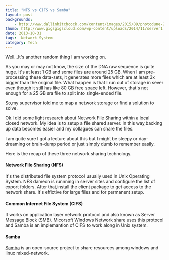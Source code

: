 ```yaml
---
title: "NFS vs CIFS vs Samba"
layout: post
backgrounds:
    - http://www.dallinhitchcock.com/content/images/2015/09/photodune-2392898-server-m.jpg
thumb: http://www.gigsgigscloud.com/wp-content/uploads/2014/11/server1.png
date: 2013-10-31
tags:  Network System
category: Tech
---
```

Well...It's another random thing I am working on. 

As you may or may not know, the size of the DNA raw sequence is quite huge. It's at least 1 GB and some files are around 25 GB. When I am pre-processing these data-sets, it generates more files which are at least 3x bigger than the original file. What happen is that I run out of storage in sever even though it still has like 80 GB free space left. However, that's not enough for a 25 GB sra file to split into single-ended file.  

So,my supervisor told me to map a network storage or find a solution to solve.  

Ok.I did some light research about Network File Sharing within a local closed network. My idea is to setup a file shared server. In this way,backing up data becomes easier and my collagues can share the files.

I am quite sure I got a lecture about this but I might be sleepy or day-dreaming or brain-dump period or just simply dumb to remember easily.

Here is the recap of these three network sharing technology.

#### Network File Sharing (NFS)

It's the distributed file system protocol usually used in Unix Operating System. NFS dameon is runnning in server sites and configure the list of export folders. After that,install the client package to get access to the network share. It's effictive for large files and for permanent setup. 

####  Common Internet File System (CIFS)
It works on application layer network protocol and also known as Server Message Block (SMB). Micorsoft Windows Network share uses this protocol and Samba is an implemantion of CIFS to work along in Unix system.

#### Samba
<a href="http://www.samba.org/" target="_blank">Samba</a> is an open-source project to share resources among windows and linux mixed-network.
